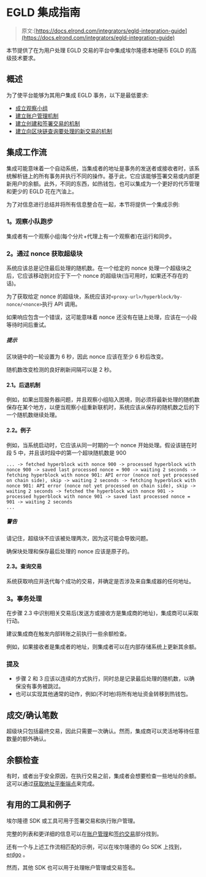 # EGLD 集成指南

> 原文:[https://docs.elrond.com/integrators/egld-integration-guide](https://docs.elrond.com/integrators/egld-integration-guide)

 本节提供了在为用户处理 EGLD 交易的平台中集成埃尔隆德本地硬币 EGLD 的高级技术要求。

## 概述

为了使平台能够为其用户集成 EGLD 事务，以下是最低要求:

*   [成立观察小组](/integrators/observing-squad)
*   [建立账户管理机制](/integrators/accounts-management)
*   [建立创建和签署交易的机制](/integrators/creating-transactions)
*   [建立向区块链查询要处理的新交易的机制](/integrators/querying-the-blockchain/#querying-hyperblocks-and-fully-executed-transactions)

## 集成工作流

集成可能意味着一个自动系统，当集成者的地址是事务的发送者或接收者时，该系统解析链上的所有事务并执行不同的操作。基于此，它应该能够签署交易或内部更新用户的余额。此外，不同的东西，如热钱包，也可以集成为一个更好的代币管理和更少的 EGLD 花在汽油上。

为了对信息进行总结并将所有信息整合在一起，本节将提供一个集成示例:

### 1。观察小队跑步

集成者有一个观察小组(每个分片+代理上有一个观察者)在运行和同步。

### 2。通过 nonce 获取超级块

系统应该总是记住最后处理的随机数。在一个给定的 nonce 处理一个超级块之后，它应该移动到对应于下一个 nonce 的超级块(当可用时，如果还不存在的话)。

为了获取给定 nonce 的超级块，系统应该对`<proxy-url>/hyperblock/by-nonce/<nonce>`执行 API 调用。

如果响应包含一个错误，这可能意味着 nonce 还没有在链上处理，应该在一小段等待时间后重试。

##### 提示

区块链中的一轮设置为 6 秒，因此 nonce 应该在至少 6 秒后改变。

随机数改变检测的良好刷新间隔可以是 2 秒。

#### 2.1。后退机制

例如，如果出现服务器问题，并且观察小组陷入困境，则必须将最新处理的随机数保存在某个地方，以便当观察小组重新联机时，系统应该从保存的随机数之后的下一个随机数继续处理。

#### 2.2。例子

例如，当系统启动时，它应该从同一时期的一个 nonce 开始处理。假设该链在时段 5 中，并且该时段中的第一个超块随机数是 900

```
... -> fetched hyperblock with nonce 900 -> processed hyperblock with nonce 900 -> saved last processed nonce = 900 -> waiting 2 seconds -> fetching hyperblock with nonce 901: API error (nonce not yet processed on chain side), skip -> waiting 2 seconds -> fetching hyperblock with nonce 901: API error (nonce not yet processed on chain side), skip -> waiting 2 seconds -> fetched the hyperblock with nonce 901 -> processed hyperblock with nonce 901 -> saved last processed nonce = 901 -> waiting 2 seconds
... 
```

##### 警告

请记住，超级块不应该被处理两次，因为这可能会导致问题。

确保块处理和保存最后处理的 nonce 应该是原子的。

#### 2.3。查询交易

系统获取响应并迭代每个成功的交易，并确定是否涉及来自集成器的任何地址。

### 3。事务处理

在步骤 2.3 中识别相关交易后(发送方或接收方是集成商的地址)，集成商可以采取行动。

建议集成商在触发内部转账之前执行一些余额检查。

例如，如果接收者是集成者的地址，则集成者可以在内部存储系统上更新其余额。

### 提及

*   步骤 2 和 3 应该以连续的方式执行，同时总是记录最后处理的随机数，以确保没有事务被跳过。
*   也可以实现其他通常的动作，例如(不时地)将所有地址资金转移到热钱包。

## 成交/确认笔数

超级块只包括最终交易，因此只需要一次确认。然而，集成商可以灵活地等待任意数量的额外确认。

## 余额检查

有时，或者出于安全原因，在执行交易之前，集成者会想要检查一些地址的余额。这可以通过[获取地址平衡端点](/sdk-and-tools/rest-api/addresses#get-address-balance)来完成。

## 有用的工具和例子

埃尔隆德 SDK 或工具可用于签署交易和执行账户管理。

完整的列表和更详细的信息可以在[账户管理](/integrators/accounts-management)和[签约交易](/integrators/creating-transactions)部分找到。

还有一个与上述工作流相匹配的示例，可以在埃尔隆德的 Go SDK 上找到， [erdgo](https://github.com/ElrondNetwork/elrond-sdk-erdgo/tree/main/examples/examplesFlowWalletTracker) 。

然而，其他 SDK 也可以用于处理帐户管理或交易签名。